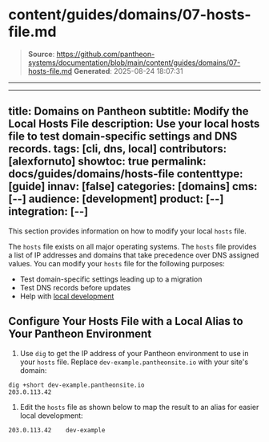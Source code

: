 # content/guides/domains/07-hosts-file.md

> **Source**: https://github.com/pantheon-systems/documentation/blob/main/content/guides/domains/07-hosts-file.md
> **Generated**: 2025-08-24 18:07:31

---

---
title: Domains on Pantheon
subtitle: Modify the Local Hosts File
description: Use your local hosts file to test domain-specific settings and DNS records.
tags: [cli, dns, local]
contributors: [alexfornuto]
showtoc: true
permalink: docs/guides/domains/hosts-file
contenttype: [guide]
innav: [false]
categories: [domains]
cms: [--]
audience: [development]
product: [--]
integration: [--]
---

This section provides information on how to modify your local `hosts` file.

The `hosts` file exists on all major operating systems. The `hosts` file provides a list of IP addresses and domains that take precedence over DNS assigned values. You can modify your `hosts` file for the following purposes:

- Test domain-specific settings leading up to a migration
- Test DNS records before updates
- Help with [local development](/guides/local-development)

<Partial file="_hosts-file.md" />

## Configure Your Hosts File with a Local Alias to Your Pantheon Environment

1. Use `dig` to get the IP address of your Pantheon environment to use in your `hosts` file. Replace `dev-example.pantheonsite.io` with your site's domain:

 ```bash{outputLines:2}
 dig +short dev-example.pantheonsite.io
 203.0.113.42
 ```

1. Edit the `hosts` file as shown below to map the result to an alias for easier local development:

 ```none
 203.0.113.42    dev-example
 ```